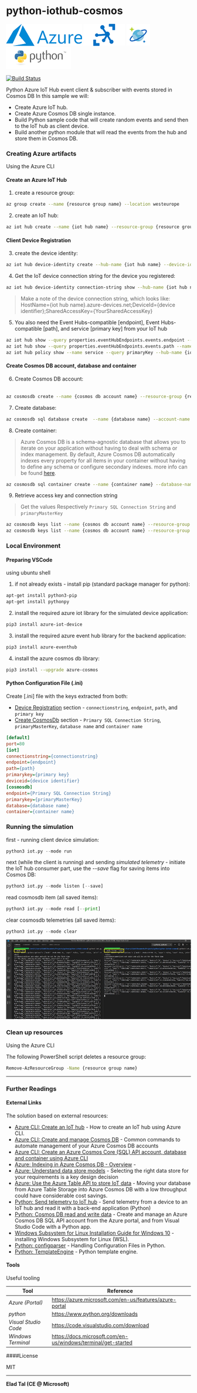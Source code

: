 # python-iothub-cosmos

[![N|Azure Portal](https://github.com/eladtpro/python-iothub-cosmos/blob/main/.readme/azure-logo.png?raw=true)](https://ms.portal.azure.com/) [![N|Azure IoT Hub](https://github.com/eladtpro/python-iothub-cosmos/blob/main/.readme/iot-hub.png?raw=true)](https://azure.microsoft.com/en-us/services/iot-hub) [![N|CosmosDB](https://github.com/eladtpro/python-iothub-cosmos/blob/main/.readme/cosmos-db.png?raw=true)](https://azure.microsoft.com/en-us/services/cosmos-db) [![N|Python](https://github.com/eladtpro/python-iothub-cosmos/blob/main/.readme/python-logo.png?raw=true)](https://www.python.org/)

[![Build Status](https://travis-ci.org/joemccann/dillinger.svg?branch=master)](https://travis-ci.org/joemccann/dillinger)

Python Azure IoT Hub event client &amp; subscriber with events stored in Cosmos DB
In this sample we will:
  - Create Azure IoT hub.
  - Create Azure Cosmos DB single instance.
  - Build Python sample code that will create random events and send then to the IoT hub as client device.
  - Build another python module that will read the events from the hub and store them in Cosmos DB.



### Creating Azure artifacts
Using the Azure CLI
 
#### Create an Azure IoT Hub
1. create a resource group:
```sh
az group create --name {resource group name} --location westeurope
```
2. create an IoT hub:
```sh
az iot hub create --name {iot hub name} --resource-group {resource group name} --sku S1
```
#### Client Device Registration
3. create the device identity:
```sh
az iot hub device-identity create --hub-name {iot hub name} --device-id {device identifier}
```
4. Get the IoT device connection string for the device you registered:
```sh
az iot hub device-identity connection-string show --hub-name {iot hub name} --device-id {device identifier} --output table
```
> Make a note of the device connection string, which looks like:
> HostName={iot hub name}.azure-devices.net;DeviceId={device identifier};SharedAccessKey={YourSharedAccessKey}

5. You also need the Event Hubs-compatible [endpoint], Event Hubs-compatible [path], and service [primary key] from your IoT hub
```sh
az iot hub show --query properties.eventHubEndpoints.events.endpoint --name {iot hub name}
az iot hub show --query properties.eventHubEndpoints.events.path --name {iot hub name}
az iot hub policy show --name service --query primaryKey --hub-name {iot hub name}
```


#### Create Cosmos DB account, database and container

6. Create Cosmos DB account:
```sh

az cosmosdb create --name {cosmos db account name} --resource-group {resource group name} --subscription {subscription id}
```

7. Create database:
```sh
az cosmosdb sql database create  --name {database name} --account-name {cosmos db account name} --resource-group {resource group name}
```


8. Create container:
> Azure Cosmos DB is a schema-agnostic database that allows you to iterate on your application without having to deal with schema or index management. By default, Azure Cosmos DB automatically indexes every property for all items in your container without having to define any schema or configure secondary indexes. more info can be found [here](#external-links).

```sh
az cosmosdb sql container create --name {container name} --database-name {database name} --account-name {cosmos db account name} --partition-key-path "/device/deviceid" --resource-group {resource group name}
```

9. Retrieve access key and connection string 
>Get the values Respectively `Primary SQL Connection String` and `primaryMasterKey`


```sh
az cosmosdb keys list --name {cosmos db account name} --resource-group {resource group name} --type keys
az cosmosdb keys list --name {cosmos db account name} --resource-group {resource group name} --type connection-strings --output table
```



### Local Environment

#### Preparing VSCode
using ubuntu shell

1. if not already exists - install pip (standard package manager for python):
```sh
apt-get install python3-pip
apt-get install pythonpy
```
2. install the required azure iot library for the simulated device application:
```sh
pip3 install azure-iot-device
```

3. install the required azure event hub library for the backend application:
```sh
pip3 install azure-eventhub
```
4. install the azure cosmos db library:
```sh
pip3 install --upgrade azure-cosmos
```


#### Python Configuration File (.ini)
Create [.ini] file with the keys extracted from both:
- [Device Registration](#client-device-registration) section - `connectionstring`, `endpoint`, `path`, and `primary key`
- [Create CosmosDb](#create-cosmos-db-account-database-and-container) section - `Primary SQL Connection String`, `primaryMasterKey`, `database name` and `container name`
```ini
[default]
port=80
[iot]
connectionstring={connectionstring}
endpoint={endpoint}
path={path}
primarykey={primary key}
deviceid={device identifier}
[cosmosdb]
endpoint={Primary SQL Connection String}
primarykey={primaryMasterKey}
database={database name}
container={container name}
```



### Running the simulation

first - running client device simulation:
```python
python3 iot.py --mode run
```

next (while the client is running) and sending *simulated telemetry* - initiate the IoT hub consumer part, use the *--save* flag for saving items into Cosmos DB:
```python
python3 iot.py --mode listen [--save]
```

read cosmosdb item (all saved items):
```python
python3 iot.py --mode read [--print]
```

clear cosmosdb telemetries (all saved items):
```python
python3 iot.py --mode clear
```

[![N|Running Sample](https://github.com/eladtpro/python-iothub-cosmos/blob/main/.readme/running-sample.jpg?raw=true)](https://github.com/eladtpro/python-iothub-cosmos)




### Clean up resources

Using the Azure CLI

The following PowerShell script deletes a resource group:

```sh
Remove-AzResourceGroup -Name {resource group name}
```


***



### Further Readings

#### External Links
The solution based on external resources:

* [Azure CLI: Create an IoT hub] - How to create an IoT hub using Azure CLI.
* [Azure CLI: Create and manage Cosmos DB] - Common commands to automate management of your Azure Cosmos DB accounts
* [Azure CLI: Create an Azure Cosmos Core (SQL) API account, database and container using Azure CLI]
* [Azure: Indexing in Azure Cosmos DB - Overview] - 
* [Azure: Understand data store models] - Selecting the right data store for your requirements is a key design decision
* [Azure: Use the Azure Table API to store IoT data] - Moving your database from Azure Table Storage into Azure Cosmos DB with a low throughput could have considerable cost savings.
* [Python: Send telemetry to IoT hub] - Send telemetry from a device to an IoT hub and read it with a back-end application (Python)
* [Python: Cosmos DB read and write data] - Create and manage an Azure Cosmos DB SQL API account from the Azure portal, and from Visual Studio Code with a Python app.
* [Windows Subsystem for Linux Installation Guide for Windows 10] - installing Windows Subsystem for Linux (WSL).
* [Python: configparser] - Handling Configuration Files in Python.
* [Python: TemplateEngine] - Python template engine.


#### Tools

Useful tooling

| Tool | Reference |
| ------ | ------ |
| *Azure (Portal)* | https://azure.microsoft.com/en-us/features/azure-portal |
| *python* | https://www.python.org/downloads |
| *Visual Studio Code* | https://code.visualstudio.com/download |
| *Windows Terminal* | https://docs.microsoft.com/en-us/windows/terminal/get-started |

####License

MIT

----

**Elad Tal (CE @ Microsoft)**

[//]: # (These are reference links used in the body of this note and get stripped out when the markdown processor does its job. There is no need to format nicely because it shouldn't be seen. Thanks SO - http://stackoverflow.com/questions/4823468/store-comments-in-markdown-syntax)


   [Azure CLI: Create an IoT hub]: <https://docs.microsoft.com/en-us/azure/iot-hub/iot-hub-create-using-cli>
   [Azure CLI: Create and manage Cosmos DB]:<https://docs.microsoft.com/en-us/azure/cosmos-db/manage-with-cli>
   [Azure CLI: Create an Azure Cosmos Core (SQL) API account, database and container using Azure CLI]: <https://docs.microsoft.com/en-us/azure/cosmos-db/scripts/cli/sql/create>
   [Azure: Understand data store models]:<https://docs.microsoft.com/en-us/azure/architecture/guide/technology-choices/data-store-overview>
   [Azure: Indexing in Azure Cosmos DB - Overview]:<https://docs.microsoft.com/en-us/azure/cosmos-db/index-overview>
   [Azure: Use the Azure Table API to store IoT data]: <https://docs.microsoft.com/en-us/learn/modules/choose-api-for-cosmos-db/8-use-the-azure-table-api-to-store-iot-data>
   [Python: Send telemetry to IoT hub]:<https://docs.microsoft.com/en-us/azure/iot-hub/quickstart-send-telemetry-python>
   [Python: Cosmos DB read and write data]:<https://docs.microsoft.com/en-us/azure/cosmos-db/create-sql-api-python>
   [Windows Subsystem for Linux Installation Guide for Windows 10]:<https://docs.microsoft.com/en-us/windows/wsl/install-win10>
   [Python: configparser]: <https://docs.python.org/3/library/configparser.html>
   [Python: TemplateEngine]: <https://github.com/vrash/PythonTemplateEngine>


